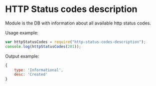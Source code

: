 # HTTP Status codes description

Module is the DB with information about all available http status codes.

Usage example:

```js
var httpStatusCodes = require("http-status-codes-description");
console.log(httpStatusCodes(201));
```

Output example:

```js
{
	type: 'Informational',
	desc: 'Created'
}
```